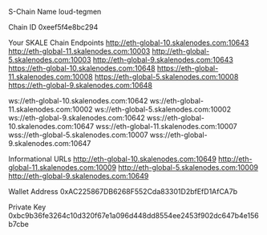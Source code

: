S-Chain Name
loud-tegmen

Chain ID
0xeef5f4e8bc294

Your SKALE Chain Endpoints
http://eth-global-10.skalenodes.com:10643
http://eth-global-11.skalenodes.com:10003
http://eth-global-5.skalenodes.com:10003
http://eth-global-9.skalenodes.com:10643
https://eth-global-10.skalenodes.com:10648
https://eth-global-11.skalenodes.com:10008
https://eth-global-5.skalenodes.com:10008
https://eth-global-9.skalenodes.com:10648



ws://eth-global-10.skalenodes.com:10642
ws://eth-global-11.skalenodes.com:10002
ws://eth-global-5.skalenodes.com:10002
ws://eth-global-9.skalenodes.com:10642
wss://eth-global-10.skalenodes.com:10647
wss://eth-global-11.skalenodes.com:10007
wss://eth-global-5.skalenodes.com:10007
wss://eth-global-9.skalenodes.com:10647

Informational URLs
http://eth-global-10.skalenodes.com:10649
http://eth-global-11.skalenodes.com:10009
http://eth-global-5.skalenodes.com:10009
http://eth-global-9.skalenodes.com:10649

Wallet Address
0xAC225867DB6268F552Cda83301D2bfEfD1AfCA7b

Private Key
0xbc9b36fe3264c10d320f67e1a096d448dd8554ee2453f902dc647b4e156b7cbe
